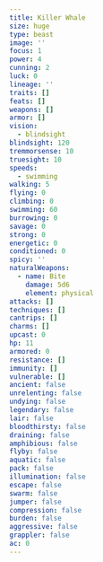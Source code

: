 ```yaml
---
title: Killer Whale
size: huge
type: beast
image: ''
focus: 1
power: 4
cunning: 2
luck: 0
lineage: ''
traits: []
feats: []
weapons: []
armor: []
vision:
  - blindsight
blindsight: 120
tremmorsense: 10
truesight: 10
speeds:
  - swimming
walking: 5
flying: 0
climbing: 0
swimming: 60
burrowing: 0
savage: 0
strong: 0
energetic: 0
conditioned: 0
spicy: ''
naturalWeapons:
  - name: Bite
    damage: 5d6
    element: physical
attacks: []
techniques: []
cantrips: []
charms: []
upcast: 0
hp: 11
armored: 0
resistance: []
immunity: []
vulnerable: []
ancient: false
unrelenting: false
undying: false
legendary: false
lair: false
bloodthirsty: false
draining: false
amphibious: false
flyby: false
aquatic: false
pack: false
illumination: false
escape: false
swarm: false
jumper: false
compression: false
burden: false
aggressive: false
grappler: false
ac: 0
---
```


